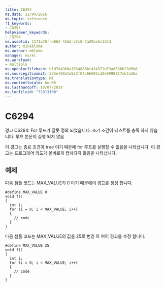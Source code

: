 ```yaml
---
title: C6294
ms.date: 11/04/2016
ms.topic: reference
f1_keywords:
- C6294
helpviewer_keywords:
- C6294
ms.assetid: 1171d76f-b862-416d-b7c0-7a29be5c132d
author: mikeblome
ms.author: mblome
manager: markl
ms.workload:
- multiple
ms.openlocfilehash: b1d7d4960a1034886bf4f4371d79a0630b29d9b8
ms.sourcegitcommit: 535ef05b1e553f0fc66082cd2e0998817eb2a56a
ms.translationtype: MT
ms.contentlocale: ko-KR
ms.lasthandoff: 10/07/2019
ms.locfileid: "72013100"
---
```

# <a name="c6294"></a>C6294
경고 C6294: For 루프가 잘못 정의 되었습니다. 초기 조건이 테스트를 충족 하지 않습니다. 루프 본문이 실행 되지 않음

 이 경고는 종료 조건이 true 이기 때문에 for 루프를 실행할 수 없음을 나타냅니다. 이 경고는 프로그래머 의도가 올바르게 캡처되지 않음을 나타냅니다.

## <a name="example"></a>예제
 다음 샘플 코드는 MAX_VALUE가 0 이기 때문에이 경고를 생성 합니다.

```
#define MAX_VALUE 0
void f()
{
  int i;
  for (i = 0; i < MAX_VALUE; i++)
  {
    // code
  }
}
```

 다음 샘플 코드는 MAX_VALUE의 값을 25로 변경 하 여이 경고를 수정 합니다.

```
#define MAX_VALUE 25
void f()
{
  int i;
  for (i = 0; i < MAX_VALUE; i++)
  {
    // code
  }
}
```